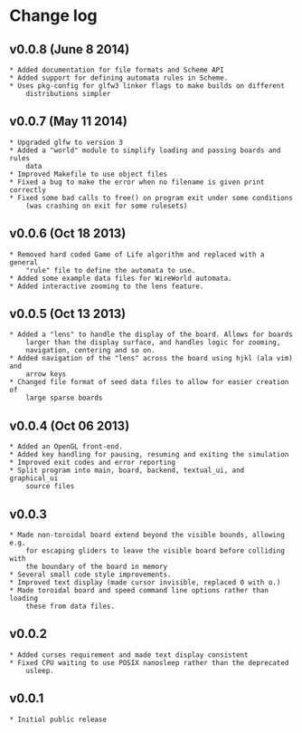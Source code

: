 Change log
==========

v0.0.8 (June 8 2014)
-------------------
    * Added documentation for file formats and Scheme API
    * Added support for defining automata rules in Scheme.
    * Uses pkg-config for glfw3 linker flags to make builds on different
        distributions simpler

v0.0.7 (May 11 2014)
--------------------
    * Upgraded glfw to version 3
    * Added a "world" module to simplify loading and passing boards and rules
        data
    * Improved Makefile to use object files
    * Fixed a bug to make the error when no filename is given print correctly
    * Fixed some bad calls to free() on program exit under some conditions
        (was crashing on exit for some rulesets)

v0.0.6 (Oct 18 2013)
--------------------
    * Removed hard coded Game of Life algorithm and replaced with a general
        "rule" file to define the automata to use.
    * Added some example data files for WireWorld automata.
    * Added interactive zooming to the lens feature.

v0.0.5 (Oct 13 2013)
--------------------
    * Added a "lens" to handle the display of the board. Allows for boards
        larger than the display surface, and handles logic for zooming,
        navigation, centering and so on.
    * Added navigation of the "lens" across the board using hjkl (ala vim) and
        arrow keys
    * Changed file format of seed data files to allow for easier creation of
        large sparse boards

v0.0.4 (Oct 06 2013)
--------------------
    * Added an OpenGL front-end.
    * Added key handling for pausing, resuming and exiting the simulation
    * Improved exit codes and error reporting
    * Split program into main, board, backend, textual_ui, and graphical_ui
        source files

v0.0.3
------
    * Made non-toroidal board extend beyond the visible bounds, allowing e.g.
        for escaping gliders to leave the visible board before colliding with
        the boundary of the board in memory
    * Several small code style improvements.
    * Improved text display (made cursor invisible, replaced 0 with o.)
    * Made toroidal board and speed command line options rather than loading
        these from data files.

v0.0.2
------
    * Added curses requirement and made text display consistent
    * Fixed CPU waiting to use POSIX nanosleep rather than the deprecated
        usleep.

v0.0.1
------
    * Initial public release


